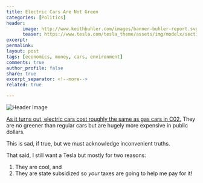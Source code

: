 ```yaml
---
title: Electric Cars Are Not Green
categories: [Politics]
header:
      image: http://www.keithbuhler.com/images/banner-buhler-report.svg
      teaser: https://www.tesla.com/tesla_theme/assets/img/modelx/section-hero-background.jpg?20161201
excerpt: 
permalink: 
layout: post
tags: [economics, money, cars, environment]
comments: true
author_profile: false
share: true
excerpt_separator: <!--more-->
related: true

---
```


![Header Image](https://www.tesla.com/tesla_theme/assets/img/modelx/section-hero-background.jpg?20161201)


[As it turns out, electric cars cost roughly the same as gas cars in C02.](https://www.youtube.com/watch?v=17xh_VRrnMU) They are no greener than regular cars but are hugely more expensive in public dollars. 

This is sad, if true, but we must acknowledge inconvenient truths. 

That said, I still want a Tesla but mostly for two reasons: 

1. They are cool, and
2. They are state subsidized so *your* taxes are going to help me pay for it!

